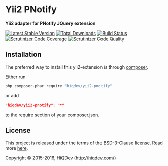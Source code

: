 Yii2 PNotify
============

**Yii2 adapter for PNotify JQuery extension**

[![Latest Stable Version](https://poser.pugx.org/hiqdev/yii2-pnotify/v/stable)](https://packagist.org/packages/hiqdev/yii2-pnotify)
[![Total Downloads](https://poser.pugx.org/hiqdev/yii2-pnotify/downloads)](https://packagist.org/packages/hiqdev/yii2-pnotify)
[![Build Status](https://img.shields.io/travis/hiqdev/yii2-pnotify.svg)](https://travis-ci.org/hiqdev/yii2-pnotify)
[![Scrutinizer Code Coverage](https://img.shields.io/scrutinizer/coverage/g/hiqdev/yii2-pnotify.svg)](https://scrutinizer-ci.com/g/hiqdev/yii2-pnotify/)
[![Scrutinizer Code Quality](https://img.shields.io/scrutinizer/g/hiqdev/yii2-pnotify.svg)](https://scrutinizer-ci.com/g/hiqdev/yii2-pnotify/)

## Installation

The preferred way to install this yii2-extension is through [composer](http://getcomposer.org/download/).

Either run

```sh
php composer.phar require "hiqdev/yii2-pnotify"
```

or add

```json
"hiqdev/yii2-pnotify": "*"
```

to the require section of your composer.json.

## License

This project is released under the terms of the BSD-3-Clause [license](LICENSE).
Read more [here](http://choosealicense.com/licenses/bsd-3-clause).

Copyright © 2015-2016, HiQDev (http://hiqdev.com/)
